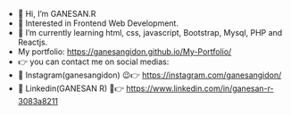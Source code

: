 - 👋 Hi, I’m GANESAN.R
- 👀 Interested in Frontend Web Development.
- 🌱 I’m currently learning html, css, javascript, Bootstrap, Mysql, PHP and Reactjs.
- My portfolio: https://ganesangidon.github.io/My-Portfolio/
- 👉 you can contact me on social medias:
- 💟 Instagram(ganesangidon) 😉👉 https://instagram.com/ganesangidon/
- 🔗 Linkedin(GANESAN R) 🙂👉 https://www.linkedin.com/in/ganesan-r-3083a8211

<!---
GANESANGIDON/GANESANGIDON is a ✨ special ✨ repository because its `README.md` (this file) appears on your GitHub profile.
You can click the Preview link to take a look at your changes.
--->
